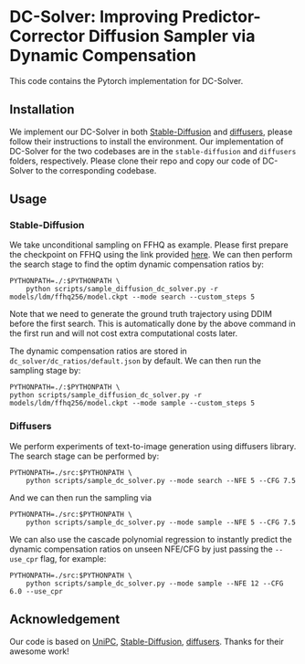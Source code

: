 # DC-Solver: Improving Predictor-Corrector Diffusion Sampler via Dynamic Compensation
This code contains the Pytorch implementation for DC-Solver.

## Installation
We implement our DC-Solver in both [Stable-Diffusion](https://github.com/CompVis/stable-diffusion) and [diffusers](https://github.com/huggingface/diffusers), please follow their instructions to install the environment. Our implementation of DC-Solver for the two codebases are in the `stable-diffusion` and `diffusers` folders, respectively. Please clone their repo and copy our code of DC-Solver to the corresponding codebase.

## Usage
### Stable-Diffusion
We take unconditional sampling on FFHQ as example. Please first prepare the checkpoint on FFHQ using the link provided [here](https://github.com/CompVis/stable-diffusion/blob/main/scripts/download_models.sh). We can then perform the search stage to find the optim dynamic compensation ratios by:
```
PYTHONPATH=./:$PYTHONPATH \
    python scripts/sample_diffusion_dc_solver.py -r models/ldm/ffhq256/model.ckpt --mode search --custom_steps 5
```
Note that we need to generate the ground truth trajectory using DDIM before the first search. This is automatically done by the above command in the first run and will not cost extra computational costs later.

The dynamic compensation ratios are stored in `dc_solver/dc_ratios/default.json` by default. We can then run the sampling stage by:
```
PYTHONPATH=./:$PYTHONPATH \
python scripts/sample_diffusion_dc_solver.py -r models/ldm/ffhq256/model.ckpt --mode sample --custom_steps 5
```

### Diffusers
We perform experiments of text-to-image generation using diffusers library. The search stage can be performed by:
```
PYTHONPATH=./src:$PYTHONPATH \
    python scripts/sample_dc_solver.py --mode search --NFE 5 --CFG 7.5
```
And we can then run the sampling via
```
PYTHONPATH=./src:$PYTHONPATH \
    python scripts/sample_dc_solver.py --mode sample --NFE 5 --CFG 7.5
```

We can also use the cascade polynomial regression to instantly predict the dynamic compensation ratios on unseen NFE/CFG by just passing the `--use_cpr` flag, for example:
```
PYTHONPATH=./src:$PYTHONPATH \
    python scripts/sample_dc_solver.py --mode sample --NFE 12 --CFG 6.0 --use_cpr
```

## Acknowledgement
Our code is based on [UniPC](https://github.com/wl-zhao/UniPC), [Stable-Diffusion](https://github.com/CompVis/stable-diffusion), [diffusers](https://github.com/huggingface/diffusers). Thanks for their awesome work!
